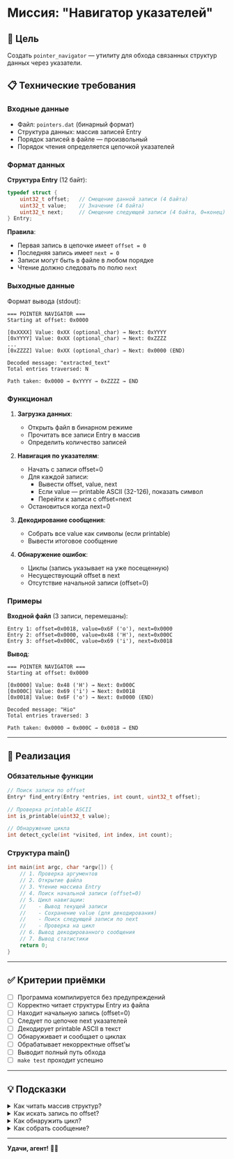 # Миссия: "Навигатор указателей"

## 🎯 Цель

Создать `pointer_navigator` — утилиту для обхода связанных структур данных через указатели.

## 📋 Технические требования

### Входные данные

- Файл: `pointers.dat` (бинарный формат)
- Структура данных: массив записей Entry
- Порядок записей в файле — произвольный
- Порядок чтения определяется цепочкой указателей

### Формат данных

**Структура Entry** (12 байт):
```c
typedef struct {
    uint32_t offset;   // Смещение данной записи (4 байта)
    uint32_t value;    // Значение (4 байта)
    uint32_t next;     // Смещение следующей записи (4 байта, 0=конец)
} Entry;
```

**Правила**:
- Первая запись в цепочке имеет `offset = 0`
- Последняя запись имеет `next = 0`
- Записи могут быть в файле в любом порядке
- Чтение должно следовать по полю `next`

### Выходные данные

Формат вывода (stdout):
```
=== POINTER NAVIGATOR ===
Starting at offset: 0x0000

[0xXXXX] Value: 0xXX (optional_char) → Next: 0xYYYY
[0xYYYY] Value: 0xXX (optional_char) → Next: 0xZZZZ
...
[0xZZZZ] Value: 0xXX (optional_char) → Next: 0x0000 (END)

Decoded message: "extracted_text"
Total entries traversed: N

Path taken: 0x0000 → 0xYYYY → 0xZZZZ → END
```

### Функционал

1. **Загрузка данных**:
   - Открыть файл в бинарном режиме
   - Прочитать все записи Entry в массив
   - Определить количество записей

2. **Навигация по указателям**:
   - Начать с записи offset=0
   - Для каждой записи:
     * Вывести offset, value, next
     * Если value — printable ASCII (32-126), показать символ
     * Перейти к записи с offset=next
   - Остановиться когда next=0

3. **Декодирование сообщения**:
   - Собрать все value как символы (если printable)
   - Вывести итоговое сообщение

4. **Обнаружение ошибок**:
   - Циклы (запись указывает на уже посещенную)
   - Несуществующий offset в next
   - Отсутствие начальной записи (offset=0)

### Примеры

**Входной файл** (3 записи, перемешаны):
```
Entry 1: offset=0x0018, value=0x6F ('o'), next=0x0000
Entry 2: offset=0x0000, value=0x48 ('H'), next=0x000C
Entry 3: offset=0x000C, value=0x69 ('i'), next=0x0018
```

**Вывод**:
```
=== POINTER NAVIGATOR ===
Starting at offset: 0x0000

[0x0000] Value: 0x48 ('H') → Next: 0x000C
[0x000C] Value: 0x69 ('i') → Next: 0x0018
[0x0018] Value: 0x6F ('o') → Next: 0x0000 (END)

Decoded message: "Hio"
Total entries traversed: 3

Path taken: 0x0000 → 0x000C → 0x0018 → END
```

---

## 🔧 Реализация

### Обязательные функции

```c
// Поиск записи по offset
Entry* find_entry(Entry *entries, int count, uint32_t offset);

// Проверка printable ASCII
int is_printable(uint32_t value);

// Обнаружение цикла
int detect_cycle(int *visited, int index, int count);
```

### Структура main()

```c
int main(int argc, char *argv[]) {
    // 1. Проверка аргументов
    // 2. Открытие файла
    // 3. Чтение массива Entry
    // 4. Поиск начальной записи (offset=0)
    // 5. Цикл навигации:
    //    - Вывод текущей записи
    //    - Сохранение value (для декодирования)
    //    - Поиск следующей записи по next
    //    - Проверка на цикл
    // 6. Вывод декодированного сообщения
    // 7. Вывод статистики
    return 0;
}
```

---

## ✅ Критерии приёмки

- [ ] Программа компилируется без предупреждений
- [ ] Корректно читает структуры Entry из файла
- [ ] Находит начальную запись (offset=0)
- [ ] Следует по цепочке next указателей
- [ ] Декодирует printable ASCII в текст
- [ ] Обнаруживает и сообщает о циклах
- [ ] Обрабатывает некорректные offset'ы
- [ ] Выводит полный путь обхода
- [ ] `make test` проходит успешно

---

## 💡 Подсказки

<details>
<summary>Как читать массив структур?</summary>

```c
FILE *f = fopen(filename, "rb");
Entry entries[MAX_ENTRIES];
size_t count = fread(entries, sizeof(Entry), MAX_ENTRIES, f);
fclose(f);

printf("Read %zu entries\n", count);
```
</details>

<details>
<summary>Как искать запись по offset?</summary>

```c
Entry* find_entry(Entry *entries, int count, uint32_t offset) {
    for (int i = 0; i < count; i++) {
        if (entries[i].offset == offset) {
            return &entries[i];
        }
    }
    return NULL;  // Не найдено
}
```
</details>

<details>
<summary>Как обнаружить цикл?</summary>

```c
// Массив посещённых записей
int visited[MAX_ENTRIES] = {0};
int visit_count = 0;

Entry *current = start;
while (current != NULL && current->next != 0) {
    // Проверяем, не посещали ли
    for (int i = 0; i < visit_count; i++) {
        if (visited[i] == current->offset) {
            printf("CYCLE DETECTED!\n");
            return -1;
        }
    }
    
    visited[visit_count++] = current->offset;
    current = find_entry(entries, count, current->next);
}
```
</details>

<details>
<summary>Как собрать сообщение?</summary>

```c
char message[256] = {0};
int msg_len = 0;

Entry *current = start;
while (current != NULL && current->next != 0) {
    if (current->value >= 32 && current->value < 127) {
        message[msg_len++] = (char)current->value;
    }
    current = find_entry(entries, count, current->next);
}
message[msg_len] = '\0';

printf("Decoded message: \"%s\"\n", message);
```
</details>

---

**Удачи, агент!** 🕵️‍♂️
